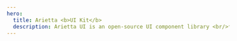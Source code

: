 ```yaml
---
hero:
  title: Arietta <b>UI Kit</b>
  description: Arietta UI is an open-source UI component library <br/>for building amazing web apps
---
```


<code src="./index.tsx" inline></code>
